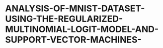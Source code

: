# ANALYSIS-OF-MNIST-DATASET-USING-THE-REGULARIZED-MULTINOMIAL-LOGIT-MODEL-AND-SUPPORT-VECTOR-MACHINES-
